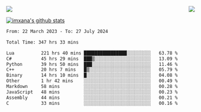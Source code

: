 <p>
  <a href="https://count.getloli.com/"><img src="https://count.getloli.com/get/@xana.readme?theme=moebooru-h"></a>
  <img src="https://weather-icon.journeyad.repl.co/@hangzhou?v=1" align="right">
</p>


<a href="https://github.com/imxana"><img align="center" src="https://github-readme-stats.vercel.app/api?username=imxana&show_icons=true&include_all_commits=true&hide_border=tru&custom_title=imxana%27s%20Github%20Stats" alt="imxana's github stats" /></a> 

<!--START_SECTION:waka-->

```txt
From: 22 March 2023 - To: 27 July 2024

Total Time: 347 hrs 33 mins

Lua          221 hrs 40 mins ████████████████░░░░░░░░░   63.78 %
C#           45 hrs 29 mins  ███▒░░░░░░░░░░░░░░░░░░░░░   13.09 %
Python       39 hrs 50 mins  ███░░░░░░░░░░░░░░░░░░░░░░   11.46 %
C++          20 hrs 7 mins   █▒░░░░░░░░░░░░░░░░░░░░░░░   05.79 %
Binary       14 hrs 10 mins  █░░░░░░░░░░░░░░░░░░░░░░░░   04.08 %
Other        1 hr 42 mins    ░░░░░░░░░░░░░░░░░░░░░░░░░   00.49 %
Markdown     58 mins         ░░░░░░░░░░░░░░░░░░░░░░░░░   00.28 %
JavaScript   48 mins         ░░░░░░░░░░░░░░░░░░░░░░░░░   00.23 %
Assembly     44 mins         ░░░░░░░░░░░░░░░░░░░░░░░░░   00.21 %
C            33 mins         ░░░░░░░░░░░░░░░░░░░░░░░░░   00.16 %
```

<!--END_SECTION:waka-->
